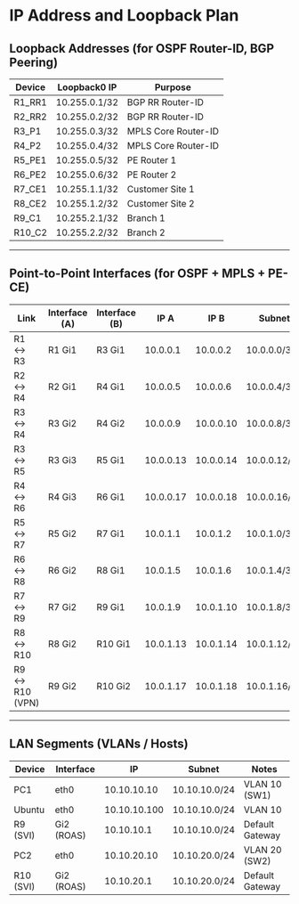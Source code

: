 # IP Address and Loopback Plan

## Loopback Addresses (for OSPF Router-ID, BGP Peering)

| Device  | Loopback0 IP  | Purpose             |
| ------- | ------------- | ------------------- |
| R1_RR1  | 10.255.0.1/32 | BGP RR Router-ID    |
| R2_RR2  | 10.255.0.2/32 | BGP RR Router-ID    |
| R3_P1   | 10.255.0.3/32 | MPLS Core Router-ID |
| R4_P2   | 10.255.0.4/32 | MPLS Core Router-ID |
| R5_PE1  | 10.255.0.5/32 | PE Router 1         |
| R6_PE2  | 10.255.0.6/32 | PE Router 2         |
| R7_CE1  | 10.255.1.1/32 | Customer Site 1     |
| R8_CE2  | 10.255.1.2/32 | Customer Site 2     |
| R9_C1   | 10.255.2.1/32 | Branch 1            |
| R10_C2  | 10.255.2.2/32 | Branch 2            |

---

## Point-to-Point Interfaces (for OSPF + MPLS + PE-CE)

| Link           | Interface (A) | Interface (B) | IP A      | IP B      | Subnet       | Area |
| -------------- | ------------- | ------------- | --------- | --------- | ------------ | ---- |
| R1 ↔ R3        | R1 Gi1        | R3 Gi1        | 10.0.0.1  | 10.0.0.2  | 10.0.0.0/30  | 0    |
| R2 ↔ R4        | R2 Gi1        | R4 Gi1        | 10.0.0.5  | 10.0.0.6  | 10.0.0.4/30  | 0    |
| R3 ↔ R4        | R3 Gi2        | R4 Gi2        | 10.0.0.9  | 10.0.0.10 | 10.0.0.8/30  | 0    |
| R3 ↔ R5        | R3 Gi3        | R5 Gi1        | 10.0.0.13 | 10.0.0.14 | 10.0.0.12/30 | 0    |
| R4 ↔ R6        | R4 Gi3        | R6 Gi1        | 10.0.0.17 | 10.0.0.18 | 10.0.0.16/30 | 0    |
| R5 ↔ R7        | R5 Gi2        | R7 Gi1        | 10.0.1.1  | 10.0.1.2  | 10.0.1.0/30  | 51   |
| R6 ↔ R8        | R6 Gi2        | R8 Gi1        | 10.0.1.5  | 10.0.1.6  | 10.0.1.4/30  | 200  |
| R7 ↔ R9        | R7 Gi2        | R9 Gi1        | 10.0.1.9  | 10.0.1.10 | 10.0.1.8/30  | 100  |
| R8 ↔ R10       | R8 Gi2        | R10 Gi1       | 10.0.1.13 | 10.0.1.14 | 10.0.1.12/30 | 200  |
| R9 ↔ R10 (VPN) | R9 Gi2        | R10 Gi2       | 10.0.1.17 | 10.0.1.18 | 10.0.1.16/30 | N/A  |

---

## LAN Segments (VLANs / Hosts)

| Device    | Interface    | IP           | Subnet        | Notes           |
| --------- | ------------ | ------------ | ------------- | --------------- |
| PC1       | eth0         | 10.10.10.10  | 10.10.10.0/24 | VLAN 10 (SW1)   |
| Ubuntu    | eth0         | 10.10.10.100 | 10.10.10.0/24 | VLAN 10         |
| R9 (SVI)  | Gi2 (ROAS)   | 10.10.10.1   | 10.10.10.0/24 | Default Gateway |
| PC2       | eth0         | 10.10.20.10  | 10.10.20.0/24 | VLAN 20 (SW2)   |
| R10 (SVI) | Gi2 (ROAS)   | 10.10.20.1   | 10.10.20.0/24 | Default Gateway |
